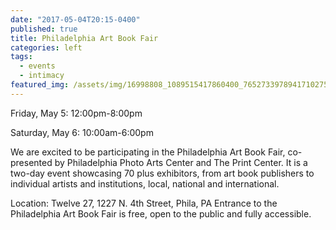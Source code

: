 ```yaml
---
date: "2017-05-04T20:15-0400"
published: true
title: Philadelphia Art Book Fair
categories: left
tags:
  - events
  - intimacy
featured_img: /assets/img/16998808_1089515417860400_7652733978941710275_n-680x680.jpg
---
```


Friday, May 5: 12:00pm-8:00pm

Saturday, May 6: 10:00am-6:00pm

We are excited to be participating in the Philadelphia Art Book Fair, co-presented by Philadelphia Photo Arts Center and The Print Center. It is a two-day event showcasing 70 plus exhibitors, from art book publishers to individual artists and institutions, local, national and international.

Location: Twelve 27, 1227 N. 4th Street, Phila, PA
Entrance to the Philadelphia Art Book Fair is free, open to the public and fully accessible.
